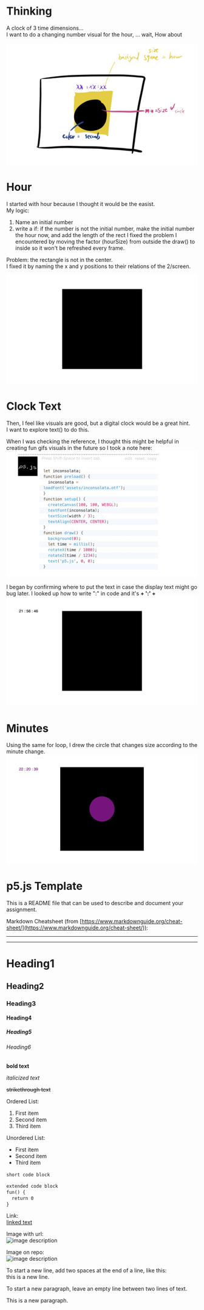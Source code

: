 # Thinking
A clock of 3 time dimensions...  
I want to do a changing number visual for the hour, ... wait, How about 

![image description](./1.jpg)

# Hour
I started with hour because I thought it would be the easist.  
My logic:  
1. Name an initial number
2. write a if: if the number is not the initial number, make the initial number the hour now, and add the length of the rect
I fixed the problem I encountered by moving the factor (hourSize) from outside the draw() to inside so it won't be refreshed every frame.   

Problem: the rectangle is not in the center.  
I fixed it by naming the x and y positions to their relations of the 2/screen.   

![image description](./2.png)


# Clock Text
Then, I feel like visuals are good, but a digital clock would be a great hint.   
I want to explore text() to do this.  

When I was checking the reference, I thought this might be helpful in creating fun gifs visuals in the future so I took a note here:  
![image description](./3.png)

I began by confirming where to put the text in case the display text might go bug later. 
I looked up how to write ":" in code and it's **+ ':' +**
![image description](./4.png)

# Minutes
Using the same for loop, I drew the circle that changes size according to the minute change. 
![image description](./5.png)





# p5.js Template

This is a README file that can be used to describe and document your assignment.

Markdown Cheatsheet (from [https://www.markdownguide.org/cheat-sheet/](https://www.markdownguide.org/cheat-sheet/)):

---
---

# Heading1
## Heading2
### Heading3
#### Heading4
##### Heading5
###### Heading6

**bold text**

*italicized text*

~~strikethrough text~~

Ordered List:
1. First item
2. Second item
3. Third item

Unordered List:
- First item
- Second item
- Third item

`short code block`

```
extended code block
fun() {
  return 0
}
```

Link:  
[linked text](https://www.example.com)


Image with url:  
![image description](https://dm-gy-6063-2023f-d.github.io/assets/homework/02/clark-espaco-modulado-00.jpg)


Image on repo:  
![image description](./file-name.jpg)


To start a new line, add two spaces at the end of a line, like this:  
this is a new line.


To start a new paragraph, leave an empty line between two lines of text.

This is a new paragraph.
